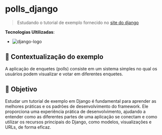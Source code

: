 # polls_django

> Estudando o tutorial de exemplo fornecido no [site do django](https://docs.djangoproject.com/en/4.2/intro/tutorial01/)

**Tecnologias Ultilizadas**: 
- ![django-logo](https://img.shields.io/badge/django-228B22?style=for-the-badge&logo=django&logoColor=white&labelColor=228B22)

## 🧩 Contextualização do exemplo

A aplicação de enquetes (polls) consiste em um sistema simples no qual os usuários podem visualizar e votar em diferentes enquetes.

## 🎯 Objetivo

Estudar um tutorial de exemplo em Django é fundamental para aprender as melhores práticas e os padrões de desenvolvimento do framework. Ele proporciona uma experiência prática de desenvolvimento, ajudando a entender como as diferentes partes de uma aplicação se conectam e como utilizar os recursos principais do Django, como modelos, visualizações e URLs, de forma eficaz.
